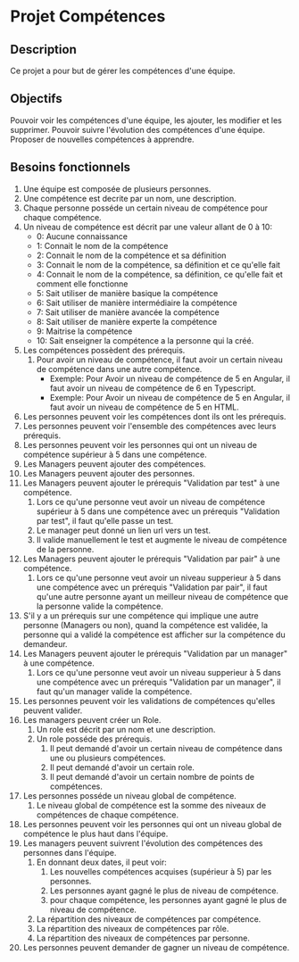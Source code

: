 # Projet Compétences

## Description

Ce projet a pour but de gérer les compétences d'une équipe.

## Objectifs
Pouvoir voir les compétences d'une équipe, les ajouter, les modifier et les supprimer.
Pouvoir suivre l'évolution des compétences d'une équipe.
Proposer de nouvelles compétences à apprendre.

## Besoins fonctionnels

1. Une équipe est composée de plusieurs personnes.
2. Une compétence est decrite par un nom, une description.
3. Chaque personne posséde un certain niveau de compétence pour chaque compétence.
4. Un niveau de compétence est décrit par une valeur allant de 0 à 10:
    * 0: Aucune connaissance
    * 1: Connait le nom de la compétence
    * 2: Connait le nom de la compétence et sa définition
    * 3: Connait le nom de la compétence, sa définition et ce qu'elle fait
    * 4: Connait le nom de la compétence, sa définition, ce qu'elle fait et comment elle fonctionne
    * 5: Sait utiliser de manière basique la compétence
    * 6: Sait utiliser de manière intermédiaire la compétence
    * 7: Sait utiliser de manière avancée la compétence
    * 8: Sait utiliser de manière experte la compétence
    * 9: Maitrise la compétence
    * 10: Sait enseigner la compétence a la personne qui la créé.
5. Les compétences possèdent des prérequis.
    1. Pour avoir un niveau de compétence, il faut avoir un certain niveau de compétence dans une autre compétence.
        * Exemple: Pour Avoir un niveau de compétence de 5 en Angular, il faut avoir un niveau de compétence de 6 en Typescript.
        * Exemple: Pour Avoir un niveau de compétence de 5 en Angular, il faut avoir un niveau de compétence de 5 en HTML.
6. Les personnes peuvent voir les compétences dont ils ont les prérequis.
7. Les personnes peuvent voir l'ensemble des compétences avec leurs prérequis.
8. Les personnes peuvent voir les personnes qui ont un niveau de compétence supérieur à 5 dans une compétence.
9. Les Managers peuvent ajouter des compétences.
10. Les Managers peuvent ajouter des personnes.
11. Les Managers peuvent ajouter le prérequis "Validation par test" à une compétence.
    1. Lors ce qu'une personne veut avoir un niveau de compétence supérieur à 5 dans une compétence avec un prérequis "Validation par test", il faut qu'elle passe un test.
    2. Le manager peut donné un lien url vers un test.
    3. Il valide manuellement le test et augmente le niveau de compétence de la personne.
12. Les Managers peuvent ajouter le prérequis "Validation par pair" à une compétence.
    1. Lors ce qu'une personne veut avoir un niveau supperieur à 5 dans une compétence avec un prérequis "Validation par pair", il faut qu'une autre personne ayant un meilleur niveau de compétence que la personne valide la compétence.
13. S'il y a un prérequis sur une compétence qui implique une autre personne (Managers ou non), quand la compétence est validée, la personne qui a validé la compétence est afficher sur la compétence du demandeur.
14. Les Managers peuvent ajouter le prérequis "Validation par un manager" à une compétence.
    1. Lors ce qu'une personne veut avoir un niveau supperieur à 5 dans une compétence avec un prérequis "Validation par un manager", il faut qu'un manager valide la compétence.
15. Les personnes peuvent voir les validations de compétences qu'elles peuvent valider.
16. Les managers peuvent créer un Role.
    1. Un role est décrit par un nom et une description.
    2. Un role posséde des prérequis.
        1. Il peut demandé d'avoir un certain niveau de compétence dans une ou plusieurs compétences.
        2. Il peut demandé d'avoir un certain role.
        3. Il peut demandé d'avoir un certain nombre de points de compétences.
17. Les personnes posséde un niveau global de compétence.
    1. Le niveau global de compétence est la somme des niveaux de compétences de chaque compétence.
18. Les personnes peuvent voir les personnes qui ont un niveau global de compétence le plus haut dans l'équipe.
19. Les managers peuvent suivrent l'évolution des compétences des personnes dans l'équipe.
    1. En donnant deux dates, il peut voir:
        1. Les nouvelles compétences acquises (supérieur à 5) par les personnes.
        2. Les personnes ayant gagné le plus de niveau de compétence.
        3. pour chaque compétence, les personnes ayant gagné le plus de niveau de compétence.
    2. La répartition des niveaux de compétences par compétence.
    3. La répartition des niveaux de compétences par rôle.
    4. La répartition des niveaux de compétences par personne.
20. Les personnes peuvent demander de gagner un niveau de compétence.
